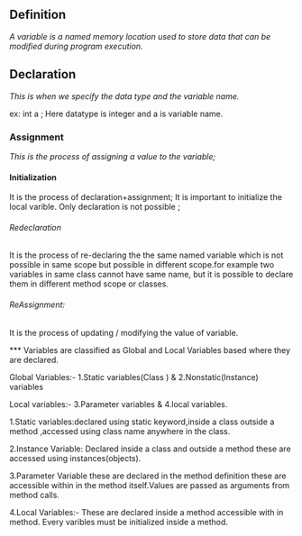 ## Definition
  *A variable is a named memory location used to store data that can be modified during program execution.*

 
## Declaration
*This is when we specify the data type and the variable name.*

ex: int a ;
Here datatype is integer and a is variable name.

### Assignment 
*This is the process of assigning a value to the variable;*


#### Initialization
It is the process of declaration+assignment;
It is important to initialize the local varible. Only declaration is not possible ;

###### Redeclaration 
It is the process of re-declaring the the same named variable which is not possible in same scope but possible in different scope.for example two variables in same class cannot have same name, but it is possible to declare them in different method scope or classes.

###### ReAssignment:
It is the process of updating / modifying the value of variable.


 *** Variables are classified as Global and Local Variables based where they are declared.

Global Variables:- 1.Static variables(Class ) & 2.Nonstatic(Instance) variables

Local variables:- 3.Parameter variables & 4.local variables.

  1.Static variables:declared using static keyword,inside a class outside a method ,accessed using class name anywhere in the class.

  2.Instance Variable: Declared inside a class and outside a method these are accessed using instances(objects).

  3.Parameter Variable these are declared in the method definition these are accessible within in the method itself.Values are passed as arguments from method calls.

  4.Local Variables:- These are declared inside a method accessible with in method. Every varibles must be initialized inside a method.